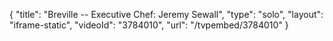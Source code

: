 {
    "title": "Breville -- Executive Chef: Jeremy Sewall",
    "type": "solo",
    "layout": "iframe-static",
    "videoId": "3784010",
    "url": "\/tvpembed\/3784010"
}
